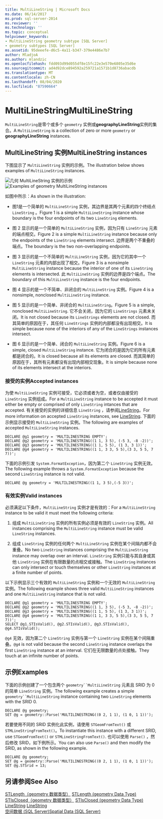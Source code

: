 ```yaml
---
title: MultiLineString | Microsoft Docs
ms.date: 06/14/2017
ms.prod: sql-server-2014
ms.reviewer: ''
ms.technology: ''
ms.topic: conceptual
helpviewer_keywords:
- MultiLineString geometry subtype [SQL Server]
- geometry subtypes [SQL Server]
ms.assetid: 95deeefe-d6c5-4a11-b347-379e4486e7b7
author: MladjoA
ms.author: mlandzic
ms.openlocfilehash: fdd093d99d055df8e15fc22e3e570e6805e35d6e
ms.sourcegitcommit: ad4d92dce894592a259721a1571b1d8736abacdb
ms.translationtype: MT
ms.contentlocale: zh-CN
ms.lasthandoff: 08/04/2020
ms.locfileid: "87590664"
---
```

# <a name="multilinestring"></a><span data-ttu-id="af5e3-102">MultiLineString</span><span class="sxs-lookup"><span data-stu-id="af5e3-102">MultiLineString</span></span>
  <span data-ttu-id="af5e3-103">`MultiLineString`是零个或多个 `geometry` 实例或**geographyLineString**实例的集合。</span><span class="sxs-lookup"><span data-stu-id="af5e3-103">A `MultiLineString` is a collection of zero or more `geometry` or **geographyLineString** instances.</span></span>  
  
## <a name="multilinestring-instances"></a><span data-ttu-id="af5e3-104">MultiLineString 实例</span><span class="sxs-lookup"><span data-stu-id="af5e3-104">MultiLineString instances</span></span>  
 <span data-ttu-id="af5e3-105">下图显示了 `MultiLineString` 实例的示例。</span><span class="sxs-lookup"><span data-stu-id="af5e3-105">The illustration below shows examples of `MultiLineString` instances.</span></span>  
  
 <span data-ttu-id="af5e3-106">![几何 MultiLineString 实例的示例](../../database-engine/media/multilinestring.gif "几何 MultiLineString 实例的示例")</span><span class="sxs-lookup"><span data-stu-id="af5e3-106">![Examples of geometry MultiLineString instances](../../database-engine/media/multilinestring.gif "Examples of geometry MultiLineString instances")</span></span>  
  
 <span data-ttu-id="af5e3-107">如图中所示：</span><span class="sxs-lookup"><span data-stu-id="af5e3-107">As shown in the illustration:</span></span>  
  
-   <span data-ttu-id="af5e3-108">图1是一个简单的 `MultiLineString` 实例，其边界是其两个元素的四个终结点 `LineString` 。</span><span class="sxs-lookup"><span data-stu-id="af5e3-108">Figure 1 is a simple `MultiLineString` instance whose boundary is the four endpoints of its two `LineString` elements.</span></span>  
  
-   <span data-ttu-id="af5e3-109">图 2 显示的是一个简单的 `MultiLineString` 实例，因为只有 `LineString` 元素的端点相交。</span><span class="sxs-lookup"><span data-stu-id="af5e3-109">Figure 2 is a simple `MultiLineString` instance because only the endpoints of the `LineString` elements intersect.</span></span> <span data-ttu-id="af5e3-110">边界是两个不重叠的端点。</span><span class="sxs-lookup"><span data-stu-id="af5e3-110">The boundary is the two non-overlapping endpoints.</span></span>  
  
-   <span data-ttu-id="af5e3-111">图 3 显示的是一个不简单的 `MultiLineString` 实例，因为它的其中一个 `LineString` 元素的内部出现了相交。</span><span class="sxs-lookup"><span data-stu-id="af5e3-111">Figure 3 is a nonsimple `MultiLineString` instance because the interior of one of its `LineString` elements is intersected.</span></span> <span data-ttu-id="af5e3-112">此 `MultiLineString` 实例的边界是四个端点。</span><span class="sxs-lookup"><span data-stu-id="af5e3-112">The boundary of this `MultiLineString` instance is the four endpoints.</span></span>  
  
-   <span data-ttu-id="af5e3-113">图 4 显示的是一个不简单、非闭合的 `MultiLineString` 实例。</span><span class="sxs-lookup"><span data-stu-id="af5e3-113">Figure 4 is a nonsimple, nonclosed `MultiLineString` instance.</span></span>  
  
-   <span data-ttu-id="af5e3-114">图 5 显示的是一个简单、非闭合的 `MultiLineString`。</span><span class="sxs-lookup"><span data-stu-id="af5e3-114">Figure 5 is a simple, nonclosed `MultiLineString`.</span></span> <span data-ttu-id="af5e3-115">它不会关闭，因为它的 `LineStrings` 元素未关闭。</span><span class="sxs-lookup"><span data-stu-id="af5e3-115">It is not closed because its `LineStrings` elements are not closed.</span></span> <span data-ttu-id="af5e3-116">而其简单的原因在于，其任何 `LineStrings` 实例的内部都没有出现相交。</span><span class="sxs-lookup"><span data-stu-id="af5e3-116">It is simple because none of the interiors of any of the `LineStrings` instances intersect.</span></span>  
  
-   <span data-ttu-id="af5e3-117">图 6 显示的是一个简单、闭合的 `MultiLineString` 实例。</span><span class="sxs-lookup"><span data-stu-id="af5e3-117">Figure 6 is a simple, closed `MultiLineString` instance.</span></span> <span data-ttu-id="af5e3-118">它为闭合的是因为它的所有元素都是闭合的。</span><span class="sxs-lookup"><span data-stu-id="af5e3-118">It is closed because all its elements are closed.</span></span> <span data-ttu-id="af5e3-119">而其简单的原因在于，其所有元素都没有出现内部相交现象。</span><span class="sxs-lookup"><span data-stu-id="af5e3-119">It is simple because none of its elements intersect at the interiors.</span></span>  
  
### <a name="accepted-instances"></a><span data-ttu-id="af5e3-120">接受的实例</span><span class="sxs-lookup"><span data-stu-id="af5e3-120">Accepted instances</span></span>  
 <span data-ttu-id="af5e3-121">为使 `MultiLineString` 实例可接受，它必须或者为空，或者仅由接受的 `LineString` 实例组成。</span><span class="sxs-lookup"><span data-stu-id="af5e3-121">For a `MultiLineString` instance to be accepted it must either be empty or comprised of only `LineString` intances that are accepted.</span></span> <span data-ttu-id="af5e3-122">有关接受的实例的详细信息 `LineString` ，请参阅[LineString](../spatial/linestring.md)。</span><span class="sxs-lookup"><span data-stu-id="af5e3-122">For more information on accepted `LineString` instances, see [LineString](../spatial/linestring.md).</span></span> <span data-ttu-id="af5e3-123">下面的示例显示接受的 `MultiLineString` 实例。</span><span class="sxs-lookup"><span data-stu-id="af5e3-123">The following are examples of accepted `MultiLineString` instances.</span></span>  
  
```  
DECLARE @g1 geometry = 'MULTILINESTRING EMPTY';  
DECLARE @g2 geometry = 'MULTILINESTRING((1 1, 3 5), (-5 3, -8 -2))';  
DECLARE @g3 geometry = 'MULTILINESTRING((1 1, 5 5), (1 3, 3 1))';  
DECLARE @g4 geometry = 'MULTILINESTRING((1 1, 3 3, 5 5),(3 3, 5 5, 7 7))';  
```  
  
 <span data-ttu-id="af5e3-124">下面的示例引发 `System.FormatException`，因为第二个 `LineString` 实例无效。</span><span class="sxs-lookup"><span data-stu-id="af5e3-124">The following example throws a `System.FormatException` because the second `LineString` instance is not valid.</span></span>  
  
```  
DECLARE @g geometry = 'MULTILINESTRING((1 1, 3 5),(-5 3))';  
```  
  
### <a name="valid-instances"></a><span data-ttu-id="af5e3-125">有效实例</span><span class="sxs-lookup"><span data-stu-id="af5e3-125">Valid instances</span></span>  
 <span data-ttu-id="af5e3-126">必须满足以下条件，`MultiLineString` 实例才是有效的：</span><span class="sxs-lookup"><span data-stu-id="af5e3-126">For a `MultiLineString` instance to be valid it must meet the following criteria:</span></span>  
  
1.  <span data-ttu-id="af5e3-127">组成 `MultiLineString` 实例的所有实例必须是有效的 `LineString` 实例。</span><span class="sxs-lookup"><span data-stu-id="af5e3-127">All instances comprising the `MultiLineString` instance must be valid `LineString` instances.</span></span>  
  
2.  <span data-ttu-id="af5e3-128">组成 `LineString` 实例的任何两个 `MultiLineString` 实例在某个间隔内都不会重叠。</span><span class="sxs-lookup"><span data-stu-id="af5e3-128">No two `LineString` instances comprising the `MultiLineString` instance may overlap over an interval.</span></span> <span data-ttu-id="af5e3-129">`LineString` 实例只能与其自身或其他 `LineString` 实例在有限数量的点相交或接触。</span><span class="sxs-lookup"><span data-stu-id="af5e3-129">The `LineString` instances can only intersect or touch themselves or other `LineString` instances at a finite number of points.</span></span>  
  
 <span data-ttu-id="af5e3-130">以下示例显示三个有效的 `MultiLineString` 实例和一个无效的 `MultiLineString` 实例。</span><span class="sxs-lookup"><span data-stu-id="af5e3-130">The following example shows three valid `MultiLineString` instances and one `MultiLineString` instance that is not valid.</span></span>  
  
```  
DECLARE @g1 geometry = 'MULTILINESTRING EMPTY';  
DECLARE @g2 geometry = 'MULTILINESTRING((1 1, 3 5), (-5 3, -8 -2))';  
DECLARE @g3 geometry = 'MULTILINESTRING((1 1, 5 5), (1 3, 3 1))';  
DECLARE @g4 geometry = 'MULTILINESTRING((1 1, 3 3, 5 5),(3 3, 5 5, 7 7))';  
SELECT @g1.STIsValid(), @g2.STIsValid(), @g3.STIsValid(), @g4.STIsValid();  
```  
  
 <span data-ttu-id="af5e3-131">`@g4` 无效，因为第二个 `LineString` 实例与第一个 `LineString` 实例在某个间隔重叠。</span><span class="sxs-lookup"><span data-stu-id="af5e3-131">`@g4` is not valid because the second `LineString` instance overlaps the first `LineString` instance at an interval.</span></span> <span data-ttu-id="af5e3-132">它们在无限数量的点处接触。</span><span class="sxs-lookup"><span data-stu-id="af5e3-132">They touch at an infinite number of points.</span></span>  
  
## <a name="examples"></a><span data-ttu-id="af5e3-133">示例</span><span class="sxs-lookup"><span data-stu-id="af5e3-133">Examples</span></span>  
 <span data-ttu-id="af5e3-134">下面的示例创建了一个包含两个 `geometry``MultiLineString` 元素且 SRID 为 0 的简单 `LineString` 实例。</span><span class="sxs-lookup"><span data-stu-id="af5e3-134">The following example creates a simple `geometry``MultiLineString` instance containing two `LineString` elements with the SRID 0.</span></span>  
  
```  
DECLARE @g geometry;  
SET @g = geometry::Parse('MULTILINESTRING((0 2, 1 1), (1 0, 1 1))');  
```  
  
 <span data-ttu-id="af5e3-135">若要使用不同的 SRID 实例化此实例，请使用 `STGeomFromText()` 或 `STMLineStringFromText()`。</span><span class="sxs-lookup"><span data-stu-id="af5e3-135">To instantiate this instance with a different SRID, use `STGeomFromText()` or `STMLineStringFromText()`.</span></span> <span data-ttu-id="af5e3-136">也可以使用 `Parse()` ，然后修改 SRID，如下例所示。</span><span class="sxs-lookup"><span data-stu-id="af5e3-136">You can also use `Parse()` and then modify the SRID, as shown in the following example.</span></span>  
  
```  
DECLARE @g geometry;  
SET @g = geometry::Parse('MULTILINESTRING((0 2, 1 1), (1 0, 1 1))');  
SET @g.STSrid = 13;  
```  
  
## <a name="see-also"></a><span data-ttu-id="af5e3-137">另请参阅</span><span class="sxs-lookup"><span data-stu-id="af5e3-137">See Also</span></span>  
 <span data-ttu-id="af5e3-138">[STLength（geometry 数据类型）](/sql/t-sql/spatial-geometry/stlength-geometry-data-type) </span><span class="sxs-lookup"><span data-stu-id="af5e3-138">[STLength &#40;geometry Data Type&#41;](/sql/t-sql/spatial-geometry/stlength-geometry-data-type) </span></span>  
 <span data-ttu-id="af5e3-139">[STIsClosed（geometry 数据类型）](/sql/t-sql/spatial-geometry/stisclosed-geometry-data-type) </span><span class="sxs-lookup"><span data-stu-id="af5e3-139">[STIsClosed &#40;geometry Data Type&#41;](/sql/t-sql/spatial-geometry/stisclosed-geometry-data-type) </span></span>  
 <span data-ttu-id="af5e3-140">[LineString](../spatial/linestring.md) </span><span class="sxs-lookup"><span data-stu-id="af5e3-140">[LineString](../spatial/linestring.md) </span></span>  
 [<span data-ttu-id="af5e3-141">空间数据 (SQL Server)</span><span class="sxs-lookup"><span data-stu-id="af5e3-141">Spatial Data &#40;SQL Server&#41;</span></span>](../spatial/spatial-data-sql-server.md)  
  
  
